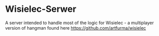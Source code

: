 # Wisielec-Serwer
A server intended to handle most of the logic for Wisielec - a multiplayer version of hangman found here https://github.com/artfurma/wisielec
